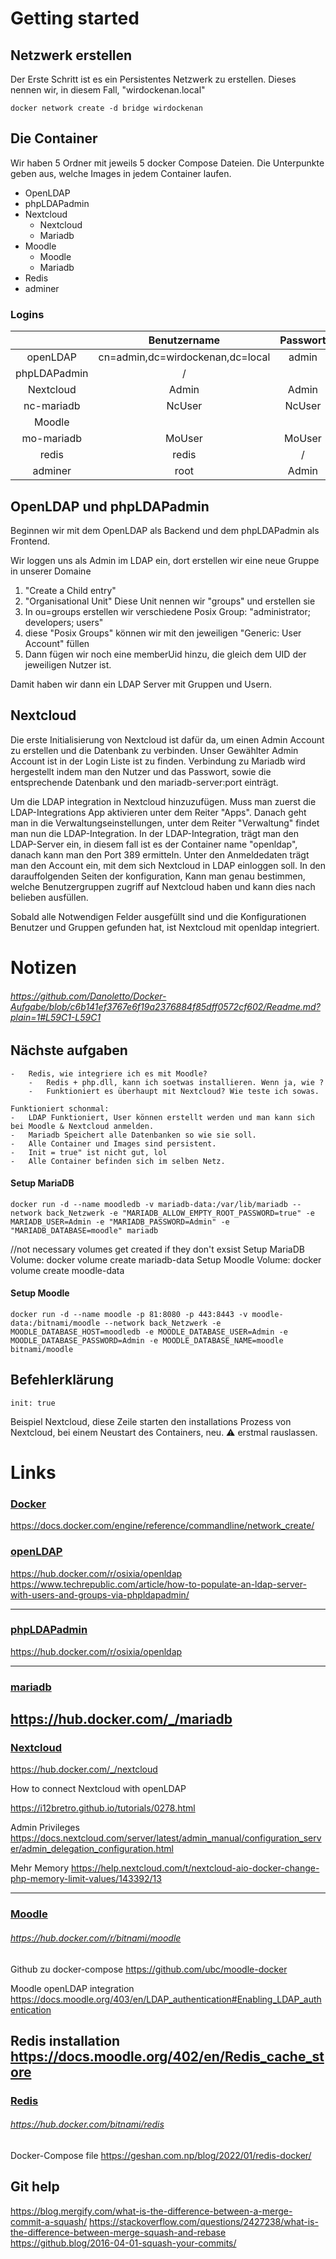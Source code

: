 # Getting started

## Netzwerk erstellen

Der Erste Schritt ist es ein Persistentes Netzwerk zu erstellen.
Dieses nennen wir, in diesem Fall, "wirdockenan.local"

```docker
docker network create -d bridge wirdockenan
```

## Die Container

Wir haben 5 Ordner mit jeweils 5 docker Compose Dateien.
Die Unterpunkte geben aus, welche Images in jedem Container laufen.

- OpenLDAP
- phpLDAPadmin
- Nextcloud
  - Nextcloud
  - Mariadb
- Moodle
  - Moodle
  - Mariadb
- Redis
- adminer

### Logins

|              |           Benutzername           | Passwort |        Link:Port       |
|:------------:|:--------------------------------:|:--------:|:----------------------:|
|   openLDAP   | cn=admin,dc=wirdockenan,dc=local |   admin  |          :389          |
| phpLDAPadmin |                /                 |          | <http://localhost:8080/> |
|   Nextcloud  |              Admin               |   Admin  |  <http://localhost:88/>  |
|  nc-mariadb  |              NcUser              |  NcUser  |          :3366         |
|    Moodle    |                                  |          | <https://localhost:443/> |
|  mo-mariadb  |              MoUser              |  MoUser  |          :3306         |
|     redis    |               redis              |     /    |                        |
|    adminer   |               root               |   Admin  | <http://localhost:8008/> |

## OpenLDAP und phpLDAPadmin

Beginnen wir mit dem OpenLDAP als Backend und dem phpLDAPadmin als Frontend.

Wir loggen uns als Admin im LDAP ein, dort erstellen wir eine neue Gruppe in unserer Domaine

1. "Create a Child entry"
2. "Organisational Unit" Diese Unit nennen wir "groups" und erstellen sie
3. In ou=groups erstellen wir verschiedene Posix Group: "administrator; developers; users"
4. diese "Posix Groups" können wir mit den jeweiligen "Generic: User Account" füllen
5. Dann fügen wir noch eine memberUid hinzu, die gleich dem UID der jeweiligen Nutzer ist.

Damit haben wir dann ein LDAP Server mit Gruppen und Usern.

## Nextcloud

Die erste Initialisierung von Nextcloud ist dafür da, um einen Admin Account zu erstellen und die Datenbank zu verbinden.
Unser Gewählter Admin Account ist in der Login Liste ist zu finden.
Verbindung zu Mariadb wird hergestellt indem man den Nutzer und das Passwort, sowie die entsprechende Datenbank und den mariadb-server:port einträgt.

Um die LDAP integration in Nextcloud hinzuzufügen. Muss man zuerst die LDAP-Integrations App aktivieren unter dem Reiter "Apps".
Danach geht man in die Verwaltungseinstellungen, unter dem Reiter "Verwaltung" findet man nun die LDAP-Integration.
In der LDAP-Integration, trägt man den LDAP-Server ein, in diesem fall ist es der Container name "openldap", danach kann man den Port 389 ermitteln.
Unter den Anmeldedaten trägt man den Account ein, mit dem sich Nextcloud in LDAP einloggen soll.
In den darauffolgenden Seiten der konfiguration, Kann man genau bestimmen, welche Benutzergruppen zugriff auf Nextcloud haben und kann dies nach belieben ausfüllen.

Sobald alle Notwendigen Felder ausgefüllt sind und die Konfigurationen Benutzer und Gruppen gefunden hat, ist Nextcloud mit openldap integriert.

# Notizen

###### <https://github.com/Danoletto/Docker-Aufgabe/blob/c6b141ef3767e6f19a2376884f85dff0572cf602/Readme.md?plain=1#L59C1-L59C1>

## Nächste aufgaben

    -   Redis, wie integriere ich es mit Moodle?
        -   Redis + php.dll, kann ich soetwas installieren. Wenn ja, wie ?
        -   Funktioniert es überhaupt mit Nextcloud? Wie teste ich sowas.
    
    Funktioniert schonmal:
    -   LDAP Funktioniert, User können erstellt werden und man kann sich bei Moodle & Nextcloud anmelden.
    -   Mariadb Speichert alle Datenbanken so wie sie soll.
    -   Alle Container und Images sind persistent.
    -   Init = true" ist nicht gut, lol
    -   Alle Container befinden sich im selben Netz.

#### Setup MariaDB

```Docker
docker run -d --name moodledb -v mariadb-data:/var/lib/mariadb --network back_Netzwerk -e "MARIADB_ALLOW_EMPTY_ROOT_PASSWORD=true" -e MARIADB_USER=Admin -e "MARIADB_PASSWORD=Admin" -e "MARIADB_DATABASE=moodle" mariadb
```

//not necessary volumes get created if they don't exsist
Setup MariaDB Volume:    docker volume create mariadb-data
Setup Moodle Volume:    docker volume create moodle-data

#### Setup Moodle

```Docker
docker run -d --name moodle -p 81:8080 -p 443:8443 -v moodle-data:/bitnami/moodle --network back_Netzwerk -e MOODLE_DATABASE_HOST=moodledb -e MOODLE_DATABASE_USER=Admin -e MOODLE_DATABASE_PASSWORD=Admin -e MOODLE_DATABASE_NAME=moodle bitnami/moodle
```

## Befehlerklärung

```Docker
init: true
```

Beispiel Nextcloud, diese Zeile starten den installations Prozess von Nextcloud, bei einem Neustart des Containers, neu. ⚠️ erstmal rauslassen.

# Links

### <u>Docker</u>

<https://docs.docker.com/engine/reference/commandline/network_create/>

### <u>openLDAP</u>

<https://hub.docker.com/r/osixia/openldap>
<https://www.techrepublic.com/article/how-to-populate-an-ldap-server-with-users-and-groups-via-phpldapadmin/>

---

### <u>phpLDAPadmin</u>

<https://hub.docker.com/r/osixia/openldap>

---

### <u>mariadb</u>

<https://hub.docker.com/_/mariadb>
---

### <u>Nextcloud</u>

<https://hub.docker.com/_/nextcloud> <p>
How to connect Nextcloud with openLDAP <p>
<https://i12bretro.github.io/tutorials/0278.html>

Admin Privileges
<https://docs.nextcloud.com/server/latest/admin_manual/configuration_server/admin_delegation_configuration.html>

Mehr Memory
<https://help.nextcloud.com/t/nextcloud-aio-docker-change-php-memory-limit-values/143392/13>

---

### <u>Moodle</u>

###### <https://hub.docker.com/r/bitnami/moodle>

Github zu docker-compose
<https://github.com/ubc/moodle-docker>

Moodle openLDAP integration
<https://docs.moodle.org/403/en/LDAP_authentication#Enabling_LDAP_authentication>

Redis installation
<https://docs.moodle.org/402/en/Redis_cache_store>
---

### <u>Redis</u>

###### <https://hub.docker.com/bitnami/redis>

Docker-Compose file
<https://geshan.com.np/blog/2022/01/redis-docker/>

## Git help

<https://blog.mergify.com/what-is-the-difference-between-a-merge-commit-a-squash/>
<https://stackoverflow.com/questions/2427238/what-is-the-difference-between-merge-squash-and-rebase>
<https://github.blog/2016-04-01-squash-your-commits/>
